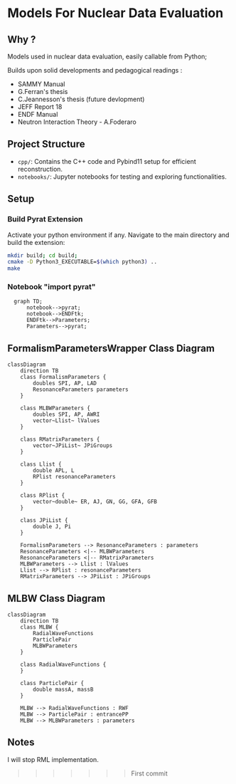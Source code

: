 Models For Nuclear Data Evaluation
=======

## Why ?

Models used in nuclear data evaluation, easily callable from Python;

Builds upon solid developments and pedagogical readings :
- SAMMY Manual
- G.Ferran's thesis
- C.Jeannesson's thesis (future devlopment)
- JEFF Report 18 
- ENDF Manual
- Neutron Interaction Theory - A.Foderaro

## Project Structure

- `cpp/`: Contains the C++ code and Pybind11 setup for efficient reconstruction.
- `notebooks/`: Jupyter notebooks for testing and exploring functionalities.

## Setup

### Build Pyrat Extension

Activate your python environment if any.
Navigate to the main directory and build the extension:

```sh
mkdir build; cd build;
cmake -D Python3_EXECUTABLE=$(which python3) ..
make
```

### Notebook "import pyrat"

```mermaid
  graph TD;
      notebook-->pyrat;
      notebook-->ENDFtk;
      ENDFtk-->Parameters;
      Parameters-->pyrat;
```

## FormalismParametersWrapper Class Diagram

```mermaid
classDiagram
    direction TB
    class FormalismParameters {
        doubles SPI, AP, LAD
        ResonanceParameters parameters
    }

    class MLBWParameters {
        doubles SPI, AP, AWRI
        vector~Llist~ lValues
    }

    class RMatrixParameters {
        vector~JPiList~ JPiGroups
    }

    class Llist {
        double APL, L
        RPlist resonanceParameters
    }

    class RPlist {
        vector~double~ ER, AJ, GN, GG, GFA, GFB
    }

    class JPiList {
        double J, Pi
    }

    FormalismParameters --> ResonanceParameters : parameters
    ResonanceParameters <|-- MLBWParameters
    ResonanceParameters <|-- RMatrixParameters
    MLBWParameters --> Llist : lValues
    Llist --> RPlist : resonanceParameters
    RMatrixParameters --> JPiList : JPiGroups
```


## MLBW Class Diagram


```mermaid
classDiagram
    direction TB
    class MLBW {
        RadialWaveFunctions
        ParticlePair
        MLBWParameters
    }

    class RadialWaveFunctions {
    }

    class ParticlePair {
        double massA, massB
    }

    MLBW --> RadialWaveFunctions : RWF
    MLBW --> ParticlePair : entrancePP
    MLBW --> MLBWParameters : parameters
```

## Notes 

I will stop RML implementation.
>>>>>>> First commit
